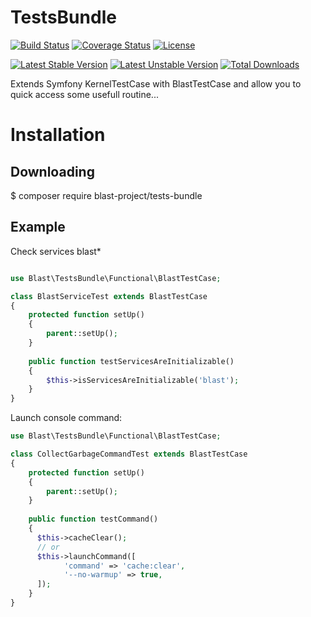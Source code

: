 # TestsBundle

[![Build Status](https://travis-ci.org/blast-project/TestsBundle.svg?branch=master)](https://travis-ci.org/blast-project/TestsBundle)
[![Coverage Status](https://coveralls.io/repos/github/blast-project/TestsBundle/badge.svg?branch=master)](https://coveralls.io/github/blast-project/TestsBundle?branch=master)
[![License](https://img.shields.io/github/license/blast-project/TestsBundle.svg?style=flat-square)](./LICENCE.md)

[![Latest Stable Version](https://poser.pugx.org/blast-project/tests-bundle/v/stable)](https://packagist.org/packages/blast-project/tests-bundle)
[![Latest Unstable Version](https://poser.pugx.org/blast-project/tests-bundle/v/unstable)](https://packagist.org/packages/blast-project/tests-bundle)
[![Total Downloads](https://poser.pugx.org/blast-project/tests-bundle/downloads)](https://packagist.org/packages/blast-project/tests-bundle)


Extends Symfony KernelTestCase with BlastTestCase and allow you to quick access some usefull routine...


Installation
============

Downloading
-----------

  $ composer require blast-project/tests-bundle


Example
-------

Check services blast*

```php

use Blast\TestsBundle\Functional\BlastTestCase;

class BlastServiceTest extends BlastTestCase
{
    protected function setUp()
    {
        parent::setUp();
    }
    
    public function testServicesAreInitializable()
    {
        $this->isServicesAreInitializable('blast');
    }
}
```
Launch console command:
```php
use Blast\TestsBundle\Functional\BlastTestCase;

class CollectGarbageCommandTest extends BlastTestCase
{
    protected function setUp()
    {
        parent::setUp();
    }
    
    public function testCommand()
    {
      $this->cacheClear();
      // or
      $this->launchCommand([
            'command' => 'cache:clear',
            '--no-warmup' => true,
      ]);
    }
}

```
